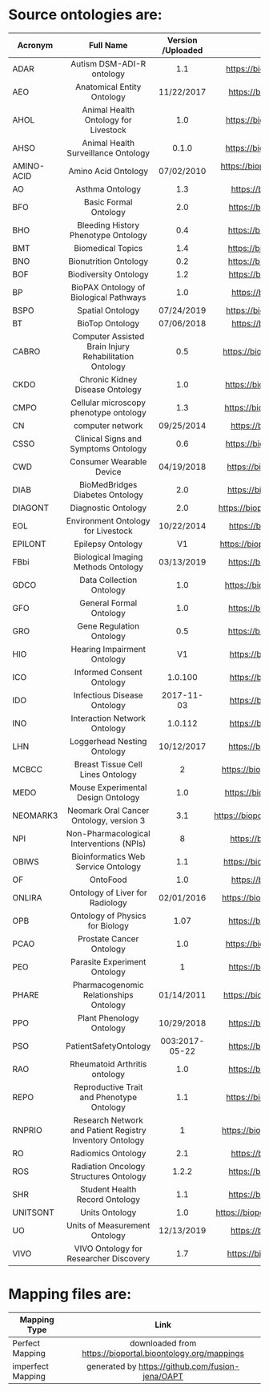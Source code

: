 # Source ontologies are:
| Acronym | Full Name | Version /Uploaded|Link |
| ------------- |:-------------:|:-------------:|:-------------:|
| ADAR |Autism DSM-ADI-R ontology|1.1|https://bioportal.bioontology.org/ontologies/ADAR|
| AEO |Anatomical Entity Ontology|11/22/2017 |https://bioportal.bioontology.org/ontologies/AEO|
| AHOL |Animal Health Ontology for Livestock|1.0 |https://bioportal.bioontology.org/ontologies/AHOL|
| AHSO |Animal Health Surveillance Ontology|0.1.0 |https://bioportal.bioontology.org/ontologies/AHSO|
| AMINO-ACID |Amino Acid Ontology|07/02/2010  |https://bioportal.bioontology.org/ontologies/AMINO-ACID|
| AO |Asthma Ontology|1.3|https://bioportal.bioontology.org/ontologies/AO|
| BFO |Basic Formal Ontology|2.0|https://bioportal.bioontology.org/ontologies/BFO|
| BHO |Bleeding History Phenotype Ontology|0.4|https://bioportal.bioontology.org/ontologies/BHO|
| BMT |Biomedical Topics|1.4|https://bioportal.bioontology.org/ontologies/BMT|
| BNO |Bionutrition Ontology|0.2|https://bioportal.bioontology.org/ontologies/BNO|
| BOF |Biodiversity Ontology|1.2|https://bioportal.bioontology.org/ontologies/BOF|
| BP |BioPAX Ontology of Biological Pathways|1.0|https://bioportal.bioontology.org/ontologies/BP|
| BSPO |Spatial Ontology|07/24/2019 |https://bioportal.bioontology.org/ontologies/BSPO|
| BT |BioTop Ontology|07/06/2018 |https://bioportal.bioontology.org/ontologies/BT|
| CABRO |Computer Assisted Brain Injury Rehabilitation Ontology|0.5|https://bioportal.bioontology.org/ontologies/CABRO|
| CKDO |Chronic Kidney Disease Ontology|1.0|https://bioportal.bioontology.org/ontologies/CKDO|
| CMPO |Cellular microscopy phenotype ontology|1.3|https://bioportal.bioontology.org/ontologies/CMPO|
| CN |computer network|09/25/2014 |https://bioportal.bioontology.org/ontologies/CN|
| CSSO |Clinical Signs and Symptoms Ontology |0.6|https://bioportal.bioontology.org/ontologies/CSSO|
| CWD |Consumer Wearable Device | 	04/19/2018 |https://bioportal.bioontology.org/ontologies/CWD|
| DIAB |BioMedBridges Diabetes Ontology | 	2.0 |https://bioportal.bioontology.org/ontologies/DIAB|
| DIAGONT |Diagnostic Ontology | 2.0 |https://bioportal.bioontology.org/ontologies/DIAGONT|
| EOL |Environment Ontology for Livestock | 10/22/2014  |https://bioportal.bioontology.org/ontologies/EOL|
| EPILONT |Epilepsy Ontology | V1|https://bioportal.bioontology.org/ontologies/EPILONT|
| FBbi |Biological Imaging Methods Ontology | 03/13/2019 |https://bioportal.bioontology.org/ontologies/FBbi|
| GDCO |Data Collection Ontology | 1.0 |https://bioportal.bioontology.org/ontologies/GDCO|
| GFO |General Formal Ontology | 1.0|https://bioportal.bioontology.org/ontologies/GFO|
| GRO |Gene Regulation Ontology | 0.5 |https://bioportal.bioontology.org/ontologies/GRO|
| HIO |Hearing Impairment Ontology | V1|https://bioportal.bioontology.org/ontologies/HIO|
| ICO|Informed Consent Ontology|1.0.100 |https://bioportal.bioontology.org/ontologies/ICO|
| IDO |Infectious Disease Ontology| 2017-11-03  |https://bioportal.bioontology.org/ontologies/IDO|
| INO |Interaction Network Ontology| 1.0.112   |https://bioportal.bioontology.org/ontologies/INO|
| LHN |Loggerhead Nesting Ontology|  	10/12/2017   |https://bioportal.bioontology.org/ontologies/LHN|
| MCBCC |Breast Tissue Cell Lines Ontology| 2 |https://bioportal.bioontology.org/ontologies/MCBCC|
| MEDO |Mouse Experimental Design Ontology| 1.0 |https://bioportal.bioontology.org/ontologies/MEDO|
| NEOMARK3 |Neomark Oral Cancer Ontology, version 3| 3.1|https://bioportal.bioontology.org/ontologies/NEOMARK3|
| NPI |Non-Pharmacological Interventions (NPIs) | 8 |https://bioportal.bioontology.org/ontologies/NPI|
| OBIWS |Bioinformatics Web Service Ontology| 1.1 |https://bioportal.bioontology.org/ontologies/OBIWS|
| OF |OntoFood | 1.0|https://bioportal.bioontology.org/ontologies/OF|
| ONLIRA |Ontology of Liver for Radiology | 02/01/2016 |https://bioportal.bioontology.org/ontologies/ONLIRA|
| OPB |Ontology of Physics for Biology | 1.07|https://bioportal.bioontology.org/ontologies/OPB|
| PCAO |Prostate Cancer Ontology | 1.0|https://bioportal.bioontology.org/ontologies/PCAO|
| PEO |Parasite Experiment Ontology | 1|https://bioportal.bioontology.org/ontologies/PEO|
| PHARE |Pharmacogenomic Relationships Ontology |01/14/2011 |https://bioportal.bioontology.org/ontologies/PHARE|
| PPO |Plant Phenology Ontology |10/29/2018  |https://bioportal.bioontology.org/ontologies/PPO|
| PSO |PatientSafetyOntology |003:2017-05-22|https://bioportal.bioontology.org/ontologies/PSO|
| RAO |Rheumatoid Arthritis ontology | 1.0|https://bioportal.bioontology.org/ontologies/RAO|
| REPO | Reproductive Trait and Phenotype Ontology|1.1 |https://bioportal.bioontology.org/ontologies/REPO|
| RNPRIO| Research Network and Patient Registry Inventory Ontology|1 |https://bioportal.bioontology.org/ontologies/RNPRIO|
| RO | Radiomics Ontology| 2.1| https://bioportal.bioontology.org/ontologies/RO|
| ROS |Radiation Oncology Structures Ontology |1.2.2 |https://bioportal.bioontology.org/ontologies/ROS|
| SHR |Student Health Record Ontology | 1.1|https://bioportal.bioontology.org/ontologies/SHR|
| UNITSONT |Units Ontology | 1.0|https://bioportal.bioontology.org/ontologies/UNITSONT|
| UO |Units of Measurement Ontology | 12/13/2019 |https://bioportal.bioontology.org/ontologies/UO|
| VIVO |VIVO Ontology for Researcher Discovery |1.7 |https://bioportal.bioontology.org/ontologies/VIVO|



# Mapping files are:
| Mapping Type | Link |
| ------------- |:-------------:|
| Perfect Mapping |downloaded from https://bioportal.bioontology.org/mappings|
|imperfect Mapping | generated by https://github.com/fusion-jena/OAPT |
